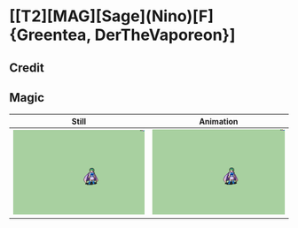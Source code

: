 # [\[T2\]\[MAG\]\[Sage\]\(Nino\)\[F\]{Greentea, DerTheVaporeon}]

## Credit


	
## Magic

| Still | Animation |
| :---: | :-------: |
| ![Magic still](./Magic_000.png) | ![Magic animation](./Magic.gif) |
